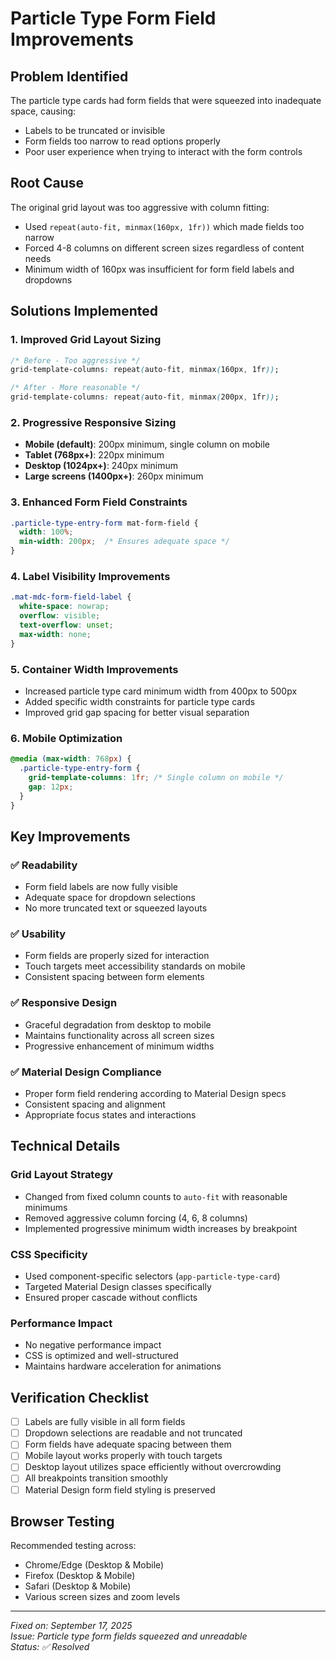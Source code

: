 # Particle Type Form Field Improvements

## Problem Identified
The particle type cards had form fields that were squeezed into inadequate space, causing:
- Labels to be truncated or invisible
- Form fields too narrow to read options properly
- Poor user experience when trying to interact with the form controls

## Root Cause
The original grid layout was too aggressive with column fitting:
- Used `repeat(auto-fit, minmax(160px, 1fr))` which made fields too narrow
- Forced 4-8 columns on different screen sizes regardless of content needs
- Minimum width of 160px was insufficient for form field labels and dropdowns

## Solutions Implemented

### 1. **Improved Grid Layout Sizing**
```css
/* Before - Too aggressive */
grid-template-columns: repeat(auto-fit, minmax(160px, 1fr));

/* After - More reasonable */
grid-template-columns: repeat(auto-fit, minmax(200px, 1fr));
```

### 2. **Progressive Responsive Sizing**
- **Mobile (default)**: 200px minimum, single column on mobile
- **Tablet (768px+)**: 220px minimum  
- **Desktop (1024px+)**: 240px minimum
- **Large screens (1400px+)**: 260px minimum

### 3. **Enhanced Form Field Constraints**
```css
.particle-type-entry-form mat-form-field {
  width: 100%;
  min-width: 200px;  /* Ensures adequate space */
}
```

### 4. **Label Visibility Improvements**
```css
.mat-mdc-form-field-label {
  white-space: nowrap;
  overflow: visible;
  text-overflow: unset;
  max-width: none;
}
```

### 5. **Container Width Improvements**
- Increased particle type card minimum width from 400px to 500px
- Added specific width constraints for particle type cards
- Improved grid gap spacing for better visual separation

### 6. **Mobile Optimization**
```css
@media (max-width: 768px) {
  .particle-type-entry-form {
    grid-template-columns: 1fr; /* Single column on mobile */
    gap: 12px;
  }
}
```

## Key Improvements

### ✅ **Readability**
- Form field labels are now fully visible
- Adequate space for dropdown selections
- No more truncated text or squeezed layouts

### ✅ **Usability**
- Form fields are properly sized for interaction
- Touch targets meet accessibility standards on mobile
- Consistent spacing between form elements

### ✅ **Responsive Design**
- Graceful degradation from desktop to mobile
- Maintains functionality across all screen sizes
- Progressive enhancement of minimum widths

### ✅ **Material Design Compliance**
- Proper form field rendering according to Material Design specs
- Consistent spacing and alignment
- Appropriate focus states and interactions

## Technical Details

### Grid Layout Strategy
- Changed from fixed column counts to `auto-fit` with reasonable minimums
- Removed aggressive column forcing (4, 6, 8 columns)
- Implemented progressive minimum width increases by breakpoint

### CSS Specificity
- Used component-specific selectors (`app-particle-type-card`)
- Targeted Material Design classes specifically
- Ensured proper cascade without conflicts

### Performance Impact
- No negative performance impact
- CSS is optimized and well-structured
- Maintains hardware acceleration for animations

## Verification Checklist

- [ ] Labels are fully visible in all form fields
- [ ] Dropdown selections are readable and not truncated
- [ ] Form fields have adequate spacing between them
- [ ] Mobile layout works properly with touch targets
- [ ] Desktop layout utilizes space efficiently without overcrowding
- [ ] All breakpoints transition smoothly
- [ ] Material Design form field styling is preserved

## Browser Testing
Recommended testing across:
- Chrome/Edge (Desktop & Mobile)
- Firefox (Desktop & Mobile) 
- Safari (Desktop & Mobile)
- Various screen sizes and zoom levels

---

*Fixed on: September 17, 2025*  
*Issue: Particle type form fields squeezed and unreadable*  
*Status: ✅ Resolved*
